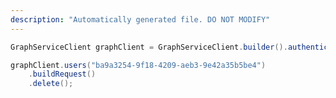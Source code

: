 ```yaml
---
description: "Automatically generated file. DO NOT MODIFY"
---
```

<!-- markdownlint-disable MD041 -->

```java
GraphServiceClient graphClient = GraphServiceClient.builder().authenticationProvider( authProvider ).buildClient();

graphClient.users("ba9a3254-9f18-4209-aeb3-9e42a35b5be4")
    .buildRequest()
    .delete();
```
